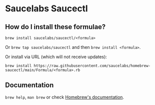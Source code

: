 # Saucelabs Saucectl

## How do I install these formulae?
`brew install saucelabs/saucectl/<formula>`

Or `brew tap saucelabs/saucectl` and then `brew install <formula>`.

Or install via URL (which will not receive updates):

```
brew install https://raw.githubusercontent.com/saucelabs/homebrew-saucectl/main/Formula/<formula>.rb
```

## Documentation
`brew help`, `man brew` or check [Homebrew's documentation](https://docs.brew.sh).

